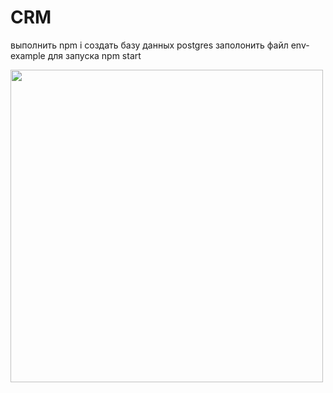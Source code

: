 # CRM
выполнить npm i
создать базу данных postgres
заполонить файл env-example 
для запуска npm start

<img src="https://imgur.com/r9aqs5o.gif" width="500px"/>
